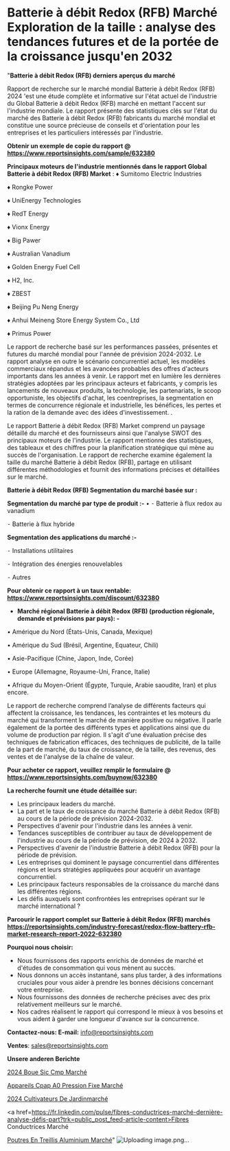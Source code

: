 # Batterie à débit Redox (RFB) Marché Exploration de la taille : analyse des tendances futures et de la portée de la croissance jusqu'en 2032

"<strong>Batterie à débit Redox (RFB) derniers aperçus du marché</strong>

Rapport de recherche sur le marché mondial Batterie à débit Redox (RFB) 2024 'est une étude complète et informative sur l'état actuel de l'industrie du Global Batterie à débit Redox (RFB) marché en mettant l'accent sur l'industrie mondiale. Le rapport présente des statistiques clés sur l'état du marché des Batterie à débit Redox (RFB) fabricants du marché mondial et constitue une source précieuse de conseils et d'orientation pour les entreprises et les particuliers intéressés par l'industrie.

<strong>Obtenir un exemple de copie du rapport @ <a href=https://www.reportsinsights.com/sample/632380>https://www.reportsinsights.com/sample/632380</a></strong>

<strong>Principaux moteurs de l'industrie mentionnés dans le rapport Global Batterie à débit Redox (RFB) Market</strong> :
♦ Sumitomo Electric Industries

♦ Rongke Power

♦ UniEnergy Technologies

♦ RedT Energy

♦ Vionx Energy

♦ Big Pawer

♦ Australian Vanadium

♦ Golden Energy Fuel Cell

♦ H2, Inc.

♦ ZBEST

♦ Beijing Pu Neng Energy

♦ Anhui Meineng Store Energy System Co., Ltd

♦ Primus Power

Le rapport de recherche basé sur les performances passées, présentes et futures du marché mondial pour l'année de prévision 2024-2032. Le rapport analyse en outre le scénario concurrentiel actuel, les modèles commerciaux répandus et les avancées probables des offres d'acteurs importants dans les années à venir. Le rapport met en lumière les dernières stratégies adoptées par les principaux acteurs et fabricants, y compris les lancements de nouveaux produits, la technologie, les partenariats, le scoop opportuniste, les objectifs d'achat, les coentreprises, la segmentation en termes de concurrence régionale et industrielle, les bénéfices, les pertes et la ration de la demande avec des idées d'investissement. .

Le rapport Batterie à débit Redox (RFB) Market comprend un paysage détaillé du marché et des fournisseurs ainsi que l'analyse SWOT des principaux moteurs de l'industrie. Le rapport mentionne des statistiques, des tableaux et des chiffres pour la planification stratégique qui mène au succès de l'organisation. Le rapport de recherche examine également la taille du marché Batterie à débit Redox (RFB), partage en utilisant différentes méthodologies et fournit des informations précises et détaillées sur le marché.

<strong>Batterie à débit Redox (RFB) Segmentation du marché basée sur :</strong>

<strong>Segmentation du marché par type de produit :-</strong>
•
⁃ Batterie à flux redox au vanadium

⁃ Batterie à flux hybride

<strong>Segmentation des applications du marché :-</strong>

⁃ Installations utilitaires

⁃ Intégration des énergies renouvelables

⁃ Autres

<strong>Pour obtenir ce rapport à un taux rentable: <a href=https://www.reportsinsights.com/discount/632380>https://www.reportsinsights.com/discount/632380</a></strong>
<ul>
  <li><strong>Marché régional Batterie à débit Redox (RFB) (production régionale, demande et prévisions par pays): -</strong></li>
</ul>
• Amérique du Nord (États-Unis, Canada, Mexique)

• Amérique du Sud (Brésil, Argentine, Equateur, Chili)

• Asie-Pacifique (Chine, Japon, Inde, Corée)

• Europe (Allemagne, Royaume-Uni, France, Italie)

• Afrique du Moyen-Orient (Égypte, Turquie, Arabie saoudite, Iran) et plus encore.

Le rapport de recherche comprend l’analyse de différents facteurs qui affectent la croissance, les tendances, les contraintes et les moteurs du marché qui transforment le marché de manière positive ou négative. Il parle également de la portée des différents types et applications ainsi que du volume de production par région. Il s'agit d'une évaluation précise des techniques de fabrication efficaces, des techniques de publicité, de la taille de la part de marché, du taux de croissance, de la taille, des revenus, des ventes et de l'analyse de la chaîne de valeur.

<strong>Pour acheter ce rapport, veuillez remplir le formulaire @   <a href=https://www.reportsinsights.com/buynow/632380>https://www.reportsinsights.com/buynow/632380</a></strong>

<strong>La recherche fournit une étude détaillée sur:</strong>
<ul>
  <li>Les principaux leaders du marché.</li>
  <li>La part et le taux de croissance du marché Batterie à débit Redox (RFB) au cours de la période de prévision 2024-2032.</li>
  <li>Perspectives d'avenir pour l'industrie dans les années à venir.</li>
  <li>Tendances susceptibles de contribuer au taux de développement de l'industrie au cours de la période de prévision, de 2024 à 2032.</li>
  <li>Perspectives d'avenir de l'industrie Batterie à débit Redox (RFB) pour la période de prévision.</li>
  <li>Les entreprises qui dominent le paysage concurrentiel dans différentes régions et leurs stratégies appliquées pour acquérir un avantage concurrentiel.</li>
  <li>Les principaux facteurs responsables de la croissance du marché dans les différentes régions.</li>
  <li>Les défis auxquels sont confrontées les entreprises opérant sur le marché international ?</li>
</ul>

<strong>Parcourir le rapport complet sur Batterie à débit Redox (RFB) marchés <a href=https://reportsinsights.com/industry-forecast/redox-flow-battery-rfb-market-research-report-2022-632380>https://reportsinsights.com/industry-forecast/redox-flow-battery-rfb-market-research-report-2022-632380</a></strong>

<strong>Pourquoi nous choisir:</strong>
<ul>
  <li>Nous fournissons des rapports enrichis de données de marché et d'études de consommation qui vous mènent au succès.</li>
  <li>Nous donnons un accès instantané, sans plus tarder, à des informations cruciales pour vous aider à prendre les bonnes décisions concernant votre entreprise.</li>
  <li>Nous fournissons des données de recherche précises avec des prix relativement meilleurs sur le marché.</li>
  <li>Nos cadres réalisent le rapport qui correspond le mieux à vos besoins et vous aident à garder une longueur d'avance sur la concurrence.</li>
</ul>
<strong>Contactez-nous:
</strong><strong>E-mail:</strong> <a href=mailto:info@reportsinsights.com>info@reportsinsights.com</a>

<strong>Ventes</strong>: <a href=mailto:sales@reportsinsights.com>sales@reportsinsights.com</a>

<strong>Unsere anderen Berichte</strong>

<a href=https://www.linkedin.com/pulse/2024-boue-sic-cmp-march%C3%A9-rapport-sc%C3%A9nario-l44mc/>2024 Boue Sic Cmp Marché</a>

<a href=https://www.linkedin.com/pulse/appareils-cpap-%C3%A0-pression-fixe-march%C3%A9-2024-part-v74hc/>Appareils Cpap A0 Pression Fixe Marché</a>

<a href=https://www.linkedin.com/pulse/2024-cultivateurs-de-jardinmarché-analyse-approfondie-eep3c/>2024 Cultivateurs De Jardinmarché</a>

<a href=https://fr.linkedin.com/pulse/fibres-conductrices-marché-dernière-analyse-défis-part?trk=public_post_feed-article-content>Fibres Conductrices Marché</a>

<a href=https://www.linkedin.com/pulse/poutres-en-treillis-aluminium-march%C3%A9-taille-part-k7jif/>Poutres En Treillis Aluminium Marché</a>"
![Uploading image.png…]()
